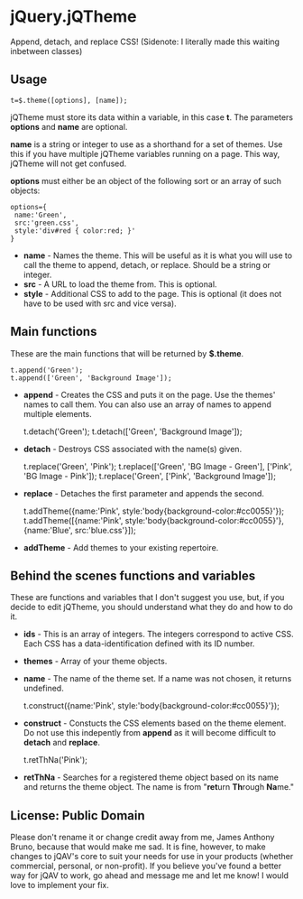 jQuery.jQTheme
==============

Append, detach, and replace CSS!
(Sidenote: I literally made this waiting inbetween classes)

## Usage

    t=$.theme([options], [name]);
    
jQTheme must store its data within a variable, in this case **t**. The parameters **options** and **name** are optional.

**name** is a string or integer to use as a shorthand for a set of themes. Use this if you have multiple jQTheme variables running on a page. This way, jQTheme will not get confused.

**options** must either be an object of the following sort or an array of such objects:

    options={
     name:'Green',
     src:'green.css',
     style:'div#red { color:red; }'
    }
    
* **name** - Names the theme. This will be useful as it is what you will use to call the theme to append, detach, or replace. Should be a string or integer.
* **src** - A URL to load the theme from. This is optional.
* **style** - Additional CSS to add to the page. This is optional (it does not have to be used with src and vice versa).

## Main functions
These are the main functions that will be returned by **$.theme**.

    t.append('Green');
    t.append(['Green', 'Background Image']);
    
* **append** - Creates the CSS and puts it on the page. Use the themes' names to call them. You can also use an array of names to append multiple elements.


    t.detach('Green');
    t.detach(['Green', 'Background Image']);
    
* **detach** - Destroys CSS associated with the name(s) given.


    t.replace('Green', 'Pink');
    t.replace(['Green', 'BG Image - Green'], ['Pink', 'BG Image - Pink']);
    t.replace('Green', ['Pink', 'Background Image']);
    
* **replace** - Detaches the first parameter and appends the second.


    t.addTheme({name:'Pink', style:'body{background-color:#cc0055}'});
    t.addTheme([{name:'Pink', style:'body{background-color:#cc0055}'}, {name:'Blue', src:'blue.css'}]);
    
* **addTheme** - Add themes to your existing repertoire.

## Behind the scenes functions and variables
These are functions and variables that I don't suggest you use, but, if you decide to edit jQTheme, you should understand what they do and how to do it.

* **ids** - This is an array of integers. The integers correspond to active CSS. Each CSS has a data-identification defined with its ID number.
* **themes** - Array of your theme objects.
* **name** - The name of the theme set. If a name was not chosen, it returns undefined.


    t.construct({name:'Pink', style:'body{background-color:#cc0055}'});

* **construct** - Constucts the CSS elements based on the theme element. Do not use this indepently from **append** as it will become difficult to **detach** and **replace**.


    t.retThNa('Pink');
    
* **retThNa** - Searches for a registered theme object based on its name and returns the theme object. The name is from "**ret**urn **Th**rough **Na**me."

## License: Public Domain
Please don't rename it or change credit away from me, James Anthony Bruno, because that would make me sad. It is fine, however, to make changes to jQAV's core to suit your needs for use in your products (whether commercial, personal, or non-profit). If you believe you've found a better way for jQAV to work, go ahead and message me and let me know! I would love to implement your fix.
